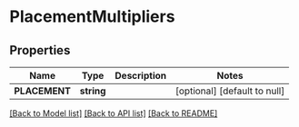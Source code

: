 # PlacementMultipliers

## Properties
Name | Type | Description | Notes
------------ | ------------- | ------------- | -------------
**PLACEMENT** | **string** |  | [optional] [default to null]

[[Back to Model list]](../README.md#documentation-for-models) [[Back to API list]](../README.md#documentation-for-api-endpoints) [[Back to README]](../README.md)


